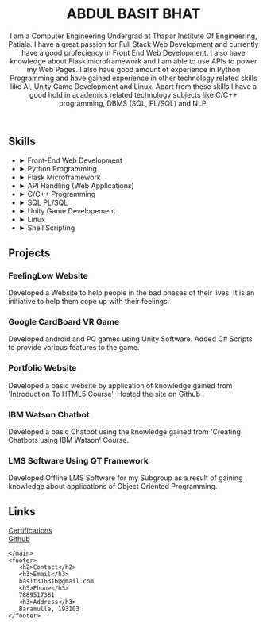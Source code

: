 <!DOCTYPE html>
<html lang="en">
<head>
    <meta charset="UTF-8">
    <meta http-equiv="X-UA-Compatible" content="IE=edge">
    <meta name="viewport" content="width=device-width, initial-scale=1.0">
    <title>Abdul Basit Bhat</title>
    <link rel="stylesheet" href="mainStyle.css">
    <link rel="preconnect" href="https://fonts.googleapis.com">
<link rel="preconnect" href="https://fonts.gstatic.com" crossorigin>
<link href="https://fonts.googleapis.com/css2?family=League+Gothic&family=Raleway:wght@800&family=Roboto&family=Trispace:wght@200;300&display=swap" rel="stylesheet">
</head>
<body>
    <header>
         <h1>ABDUL BASIT BHAT</h1>
         <p>
            I am a Computer Engineering Undergrad at Thapar Institute Of Engineering, Patiala. 
            I have a great passion for Full Stack Web Development and currently have a
            good profeciency in Front End Web Development. I also have knowledge about Flask microframework
            and I am able to use APIs to power my Web Pages. I also have good amount of experience in
            Python Programming and have gained experience in other technology related skills like 
            AI, Unity Game Development and Linux. Apart from these skills I have a good hold in academics 
            related technology subjects like C/C++ programming, DBMS (SQL, PL/SQL) and NLP. 
         </p>
    </header>
    <main>
        <div id="skills">
            <h2>Skills</h2>
            <ul>
                <li><details>
                    <summary>Front-End Web Development</summary>
                    <h5>A front-end developer builds the front-end portion of websites and web applications—that is, 
                    the part that users actually see and interact with. A front-end developer creates websites 
                    and applications using web languages such as HTML, CSS, and JavaScript allow users to access 
                    and interact with the site or app.</h5>
                </details></li>
                <li><details>
                    <summary>Python Programming</summary>
                    <h5>Python is a computer programming language often used to build websites and software, automate 
                    tasks, and conduct data analysis. Python is a general-purpose language, meaning it can be used 
                    to create a variety of different programs and isn't specialized for any specific problems.</h5>
                </details></li>
                <li><details>
                    <summary>Flask Microframework</summary>
                    <h5>Flask is used for developing web applications using python, implemented on Werkzeug and Jinja2. 
                    Advantages of using Flask framework are: There is a built-in development server and a fast 
                    debugger provided. Lightweight.</h5>
                </details></li>
                <li><details>
                    <summary>API Handling (Web Applications)</summary>
                    <h5>API stands for Application Programming Interface. In the context of APIs, the word Application 
                    refers to any software with a distinct function. Interface can be thought of as a contract of 
                    service between two applications. This contract defines how the two communicate with each other 
                    using requests and responses.</h5>
                </details></li>
                <li><details>
                    <summary>C/C++ Programming</summary>
                    <h5>C++ is a cross-platform language that can be used to create high-performance applications. C++ 
                    was developed by Bjarne Stroustrup, as an extension to the C language. C++ gives programmers a 
                    high level of control over system resources and memory.</h5>
                </details></li>
                <li><details>
                    <summary>SQL  PL/SQL</summary>
                    <h5>SQL is data oriented language. PL/SQL is application oriented language. SQL is used to write queries,
                     create and execute DDL and DML statments. PL/SQL is used to write program blocks, functions,
                      procedures, triggers and packages.</h5>
                </details></li>
                <li><details>
                    <summary>Unity Game Developement</summary>
                    <h5>Unity is a tool that allows you to accomplish different types of tasks related to the game production process. 
                    Unity provides game developers with a 2D and 3D platform to create video games.</h5>
                </details></li>
                <li><details>
                    <summary>Linux</summary>
                    <h5>Linux is a family of open-source Unix-like operating systems based on the Linux kernel, an operating system kernel
                     first released on September 17, 1991, by Linus Torvalds. Linux is typically packaged in a Linux distribution.</h5>
                </details></li>
                <li><details>
                    <summary>Shell Scripting</summary>
                    <h5>The shell is the operating system's command-line interface (CLI) and interpreter for the set of commands that are
                     used to communicate with the system. A shell script is usually created for command sequences in which a user has a
                      need to use repeatedly in order to save time.</h5>
                </details></li>
            </ul>
        </div>
        <div id="Projects">
            <h2>Projects</h2>
            <h3>FeelingLow Website</h3>
            Developed a Website to help people in the bad phases of their lives. It is an initiative to help them cope up with their feelings.
            <h3>Google CardBoard VR Game</h3>
            Developed android and PC games using Unity Software. Added C# Scripts to provide various features to the game.
            <h3>Portfolio Website</h3>
            Developed a basic website by application of knowledge gained from 'Introduction To HTML5 Course'. Hosted the site on Github .
            <h3>IBM Watson Chatbot</h3>
            Developed a basic Chatbot using the knowledge gained from 'Creating Chatbots using IBM Watson' Course.
            <h3>LMS Software Using QT Framework</h3>
            Developed Offline LMS Software for my Subgroup as a result of gaining knowledge about applications of Object Oriented Programming.
        </div>
       <nav id="links">
        <h2>Links</h2>
        <a  target="_blank" href="cert.html">Certifications</a>
        <br>
        <a target="_blank" href="https://github.com/abdulbasitbhat">Github</a>
       </nav>
    
    
    
    
    </main>
    <footer>
       <h2>Contact</h2>
       <h3>Email</h3>
       basit316316@gmail.com
       <h3>Phone</h3>
       7889517381
       <h3>Address</h3>
       Baramulla, 193103
    </footer>
</body>
</html>
